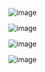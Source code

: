 ![image](https://user-images.githubusercontent.com/38878365/196571794-f7938d9c-9185-43ad-bff1-157771379989.png)


![image](https://user-images.githubusercontent.com/38878365/196571835-e928b635-0399-4091-b893-41fb80d8f6a7.png)


![image](https://user-images.githubusercontent.com/38878365/196571864-8050f173-a323-4aa1-876e-7794338e5b3a.png)

![image](https://user-images.githubusercontent.com/38878365/196571914-822a9c90-f16e-4a98-8780-f91d0113afcd.png)

